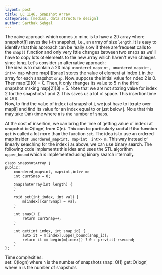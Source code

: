 ```yaml
---
layout: post
title: LC 1146. Snapshot Array
categories: [medium, data structure design]
author: Sarthak Sehgal
---
```

The naive approach which comes to mind is to have a 2D array where snapshot[i] saves the i-th snapshot, i.e., an array of size `length`. It is easy to identify that this approach can be really slow if there are frequent calls to the `snap()` function and only very little changes between two snaps as we'll have to copy lots of elements to the new array which haven't even changes since long. Let's consider an alternative approach:  
The idea is to maintain a 2D map `unordered_map<int, unordered_map<int, int>> map` where map[i][snap] stores the value of element at index `i` in the array for each snapshot `snap`. Now, suppose the initial value for index 2 is 0. Then map[2][0] = 0. Then, it only changes its value to 5 in the third snapshot making map[2][3] = 5. Note that we are not storing value for index 2 for the snapshots 1 and 2. This saves us a lot of space. This insertion time is O(1).  
Now, to find the value of index i at snapshot j, we just have to iterate over map[i] and find its value for an index equal to or just below j. Note that this may take O(n) time where n is the number of snaps.

At the cost of insertion, we can bring the time of getting value of index i at snapshot to O(logn) from O(n). This can be particularly useful if the function `get` is called a lot more than the function `set`. The idea is to use an ordered map insider: `unordered_map<int, map<int, int>> m`. This way instead of linearly searching for the index j as above, we can use binary search. The following code implements this idea and uses the STL algorithm `upper_bound` which is implemented using binary search internally:

```
class SnapshotArray {
public:
    unordered_map<int, map<int,int>> m;
    int currSnap = 0;
    
    SnapshotArray(int length) {
    }
    
    void set(int index, int val) {
        m[index][currSnap] = val;
    }
    
    int snap() {
        return currSnap++;
    }
    
    int get(int index, int snap_id) {
        auto it = m[index].upper_bound(snap_id);
        return it == begin(m[index]) ? 0 : prev(it)->second;
    }
};
```
Time complexities:  
set: O(logn) where n is the number of snapshots
snap: O(1)
get: O(logn) where n is the number of snapshots